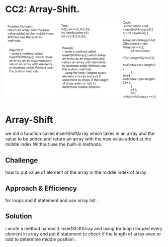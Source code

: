 
# CC2: Array-Shift.
![](../assets/cc2.png)

# Array-Shift
we did a function called insertShiftArray which takes in an array and the value to be added,and return an array with the new value added at the middle index Without use the built-in methods. 
 

## Challenge
how to put value of element of the array in the middle index of array .

## Approach & Efficiency
for loops and if statement and use array list .

## Solution
i wrote a method named it insertShiftArray and using for loop i looped every element in array and put if statement to check if the length of array even or odd to determine middle position  .